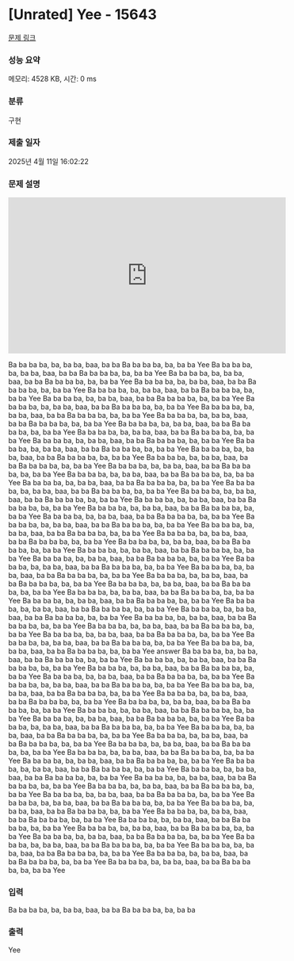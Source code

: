 # [Unrated] Yee - 15643 

[문제 링크](https://www.acmicpc.net/problem/15643) 

### 성능 요약

메모리: 4528 KB, 시간: 0 ms

### 분류

구현

### 제출 일자

2025년 4월 11일 16:02:22

### 문제 설명

<p style="text-align: center;"><iframe allow="autoplay; encrypted-media" allowfullscreen="" class="embed-responsive-item " frameborder="0" height="315" src="https://www.youtube.com/embed/Hc58mF_4ams" width="560"></iframe></p>

<p>Ba ba ba ba, ba, ba ba, baa, ba ba Ba ba ba ba, ba, ba ba Yee Ba ba ba ba, ba, ba ba, baa, ba ba Ba ba ba ba, ba, ba ba Yee Ba ba ba ba, ba, ba ba, baa, ba ba Ba ba ba ba, ba, ba ba Yee Ba ba ba ba, ba, ba ba, baa, ba ba Ba ba ba ba, ba, ba ba Yee Ba ba ba ba, ba, ba ba, baa, ba ba Ba ba ba ba, ba, ba ba Yee Ba ba ba ba, ba, ba ba, baa, ba ba Ba ba ba ba, ba, ba ba Yee Ba ba ba ba, ba, ba ba, baa, ba ba Ba ba ba ba, ba, ba ba Yee Ba ba ba ba, ba, ba ba, baa, ba ba Ba ba ba ba, ba, ba ba Yee Ba ba ba ba, ba, ba ba, baa, ba ba Ba ba ba ba, ba, ba ba Yee Ba ba ba ba, ba, ba ba, baa, ba ba Ba ba ba ba, ba, ba ba Yee Ba ba ba ba, ba, ba ba, baa, ba ba Ba ba ba ba, ba, ba ba Yee Ba ba ba ba, ba, ba ba, baa, ba ba Ba ba ba ba, ba, ba ba Yee Ba ba ba ba, ba, ba ba, baa, ba ba Ba ba ba ba, ba, ba ba Yee Ba ba ba ba, ba, ba ba, baa, ba ba Ba ba ba ba, ba, ba ba Yee Ba ba ba ba, ba, ba ba, baa, ba ba Ba ba ba ba, ba, ba ba Yee Ba ba ba ba, ba, ba ba, baa, ba ba Ba ba ba ba, ba, ba ba Yee Ba ba ba ba, ba, ba ba, baa, ba ba Ba ba ba ba, ba, ba ba Yee Ba ba ba ba, ba, ba ba, baa, ba ba Ba ba ba ba, ba, ba ba Yee Ba ba ba ba, ba, ba ba, baa, ba ba Ba ba ba ba, ba, ba ba Yee Ba ba ba ba, ba, ba ba, baa, ba ba Ba ba ba ba, ba, ba ba Yee Ba ba ba ba, ba, ba ba, baa, ba ba Ba ba ba ba, ba, ba ba Yee Ba ba ba ba, ba, ba ba, baa, ba ba Ba ba ba ba, ba, ba ba Yee Ba ba ba ba, ba, ba ba, baa, ba ba Ba ba ba ba, ba, ba ba Yee Ba ba ba ba, ba, ba ba, baa, ba ba Ba ba ba ba, ba, ba ba Yee Ba ba ba ba, ba, ba ba, baa, ba ba Ba ba ba ba, ba, ba ba Yee Ba ba ba ba, ba, ba ba, baa, ba ba Ba ba ba ba, ba, ba ba Yee Ba ba ba ba, ba, ba ba, baa, ba ba Ba ba ba ba, ba, ba ba Yee Ba ba ba ba, ba, ba ba, baa, ba ba Ba ba ba ba, ba, ba ba Yee Ba ba ba ba, ba, ba ba, baa, ba ba Ba ba ba ba, ba, ba ba Yee Ba ba ba ba, ba, ba ba, baa, ba ba Ba ba ba ba, ba, ba ba Yee Ba ba ba ba, ba, ba ba, baa, ba ba Ba ba ba ba, ba, ba ba Yee Ba ba ba ba, ba, ba ba, baa, ba ba Ba ba ba ba, ba, ba ba Yee Ba ba ba ba, ba, ba ba, baa, ba ba Ba ba ba ba, ba, ba ba Yee Ba ba ba ba, ba, ba ba, baa, ba ba Ba ba ba ba, ba, ba ba Yee Ba ba ba ba, ba, ba ba, baa, ba ba Ba ba ba ba, ba, ba ba Yee Ba ba ba ba, ba, ba ba, baa, ba ba Ba ba ba ba, ba, ba ba Yee Ba ba ba ba, ba, ba ba, baa, ba ba Ba ba ba ba, ba, ba ba Yee Ba ba ba ba, ba, ba ba, baa, ba ba Ba ba ba ba, ba, ba ba Yee Ba ba ba ba, ba, ba ba, baa, ba ba Ba ba ba ba, ba, ba ba Yee Ba ba ba ba, ba, ba ba, baa, ba ba Ba ba ba ba, ba, ba ba Yee Ba ba ba ba, ba, ba ba, baa, ba ba Ba ba ba ba, ba, ba ba Yee Ba ba ba ba, ba, ba ba, baa, ba ba Ba ba ba ba, ba, ba ba Yee answer Ba ba ba ba, ba, ba ba, baa, ba ba Ba ba ba ba, ba, ba ba Yee Ba ba ba ba, ba, ba ba, baa, ba ba Ba ba ba ba, ba, ba ba Yee Ba ba ba ba, ba, ba ba, baa, ba ba Ba ba ba ba, ba, ba ba Yee Ba ba ba ba, ba, ba ba, baa, ba ba Ba ba ba ba, ba, ba ba Yee Ba ba ba ba, ba, ba ba, baa, ba ba Ba ba ba ba, ba, ba ba Yee Ba ba ba ba, ba, ba ba, baa, ba ba Ba ba ba ba, ba, ba ba Yee Ba ba ba ba, ba, ba ba, baa, ba ba Ba ba ba ba, ba, ba ba Yee Ba ba ba ba, ba, ba ba, baa, ba ba Ba ba ba ba, ba, ba ba Yee Ba ba ba ba, ba, ba ba, baa, ba ba Ba ba ba ba, ba, ba ba Yee Ba ba ba ba, ba, ba ba, baa, ba ba Ba ba ba ba, ba, ba ba Yee Ba ba ba ba, ba, ba ba, baa, ba ba Ba ba ba ba, ba, ba ba Yee Ba ba ba ba, ba, ba ba, baa, ba ba Ba ba ba ba, ba, ba ba Yee Ba ba ba ba, ba, ba ba, baa, ba ba Ba ba ba ba, ba, ba ba Yee Ba ba ba ba, ba, ba ba, baa, ba ba Ba ba ba ba, ba, ba ba Yee Ba ba ba ba, ba, ba ba, baa, ba ba Ba ba ba ba, ba, ba ba Yee Ba ba ba ba, ba, ba ba, baa, ba ba Ba ba ba ba, ba, ba ba Yee Ba ba ba ba, ba, ba ba, baa, ba ba Ba ba ba ba, ba, ba ba Yee Ba ba ba ba, ba, ba ba, baa, ba ba Ba ba ba ba, ba, ba ba Yee Ba ba ba ba, ba, ba ba, baa, ba ba Ba ba ba ba, ba, ba ba Yee Ba ba ba ba, ba, ba ba, baa, ba ba Ba ba ba ba, ba, ba ba Yee Ba ba ba ba, ba, ba ba, baa, ba ba Ba ba ba ba, ba, ba ba Yee Ba ba ba ba, ba, ba ba, baa, ba ba Ba ba ba ba, ba, ba ba Yee Ba ba ba ba, ba, ba ba, baa, ba ba Ba ba ba ba, ba, ba ba Yee Ba ba ba ba, ba, ba ba, baa, ba ba Ba ba ba ba, ba, ba ba Yee Ba ba ba ba, ba, ba ba, baa, ba ba Ba ba ba ba, ba, ba ba Yee Ba ba ba ba, ba, ba ba, baa, ba ba Ba ba ba ba, ba, ba ba Yee Ba ba ba ba, ba, ba ba, baa, ba ba Ba ba ba ba, ba, ba ba Yee Ba ba ba ba, ba, ba ba, baa, ba ba Ba ba ba ba, ba, ba ba Yee Ba ba ba ba, ba, ba ba, baa, ba ba Ba ba ba ba, ba, ba ba Yee Ba ba ba ba, ba, ba ba, baa, ba ba Ba ba ba ba, ba, ba ba Yee Ba ba ba ba, ba, ba ba, baa, ba ba Ba ba ba ba, ba, ba ba Yee </p>

### 입력 

 <p>Ba ba ba ba, ba, ba ba, baa, ba ba Ba ba ba ba, ba, ba ba</p>

### 출력 

 <p>Yee</p>

